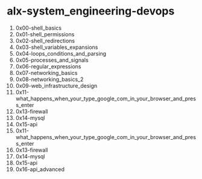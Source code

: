# alx-system_engineering-devops
1. 0x00-shell_basics
2. 0x01-shell_permissions
3. 0x02-shell_redirections
4. 0x03-shell_variables_expansions
5. 0x04-loops_conditions_and_parsing
6. 0x05-processes_and_signals
7. 0x06-regular_expressions
8. 0x07-networking_basics
9. 0x08-networking_basics_2
10. 0x09-web_infrastructure_design
11. 0x11-what_happens_when_your_type_google_com_in_your_browser_and_press_enter
12. 0x13-firewall
13. 0x14-mysql
14. 0x15-api
15. 0x11-what_happens_when_your_type_google_com_in_your_browser_and_press_enter
16. 0x13-firewall
17. 0x14-mysql
18. 0x15-api
19. 0x16-api_advanced
